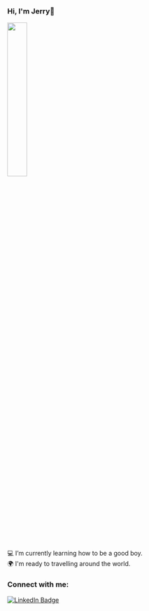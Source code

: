 ### Hi, I'm Jerry👋

<table>
  <tr>
<!--     <td align="center" >
      <img width="85%" src = "https://github-readme-stats.vercel.app/api?username=JeCase&show_icons=true&theme=nightowl"/>
    </td> -->
<!--     <td align="center"> -->
      <img  width="30%" src = "https://github-readme-stats.vercel.app/api/top-langs/?username=JeCase&layout=compact&theme=vision-friendly-dark"/>
<!--     </td> -->
  </tr>
<table>

💻 I’m currently learning how to be a good boy. <br>
🌍 I'm ready to travelling around the world.

<h3 align="left">Connect with me:</h3>
<div id="badges">
  <a href="https://www.linkedin.com/in/jerrycs/">
    <img src="https://img.shields.io/badge/LinkedIn-blue?style=for-the-badge&logo=linkedin&logoColor=white" alt="LinkedIn Badge"/>
  </a>
</div>

<!--
**JeCase/JeCase** is a ✨ _special_ ✨ repository because its `README.md` (this file) appears on your GitHub profile.

Here are some ideas to get you started:

- 🔭 I’m currently working on ...
- 🌱 I’m currently learning ...
- 👯 I’m looking to collaborate on ...
- 🤔 I’m looking for help with ...
- 💬 Ask me about ...
- 📫 How to reach me: ...
- 😄 Pronouns: ...
- ⚡ Fun fact: ...
-->
